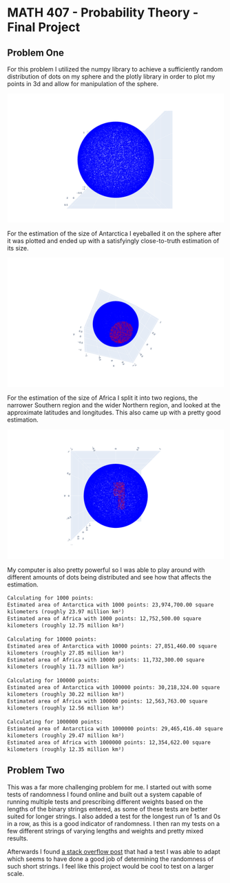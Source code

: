 # MATH 407 - Probability Theory - Final Project

## Problem One

For this problem I utilized the numpy library to achieve a sufficiently random distribution of dots on my sphere and the plotly library in order to plot my points in 3d and allow for manipulation of the sphere.

![Sphere](images/sphere.png)

For the estimation of the size of Antarctica I eyeballed it on the sphere after it was plotted and ended up with a satisfyingly close-to-truth estimation of its size.

![Antarctica](images/antarctica.png)

For the estimation of the size of Africa I split it into two regions, the narrower Southern region and the wider Northern region, and looked at the approximate latitudes and longitudes. This also came up with a pretty good estimation.

![Africa](images/africa.png)

My computer is also pretty powerful so I was able to play around with different amounts of dots being distributed and see how that affects the estimation.

```
Calculating for 1000 points:
Estimated area of Antarctica with 1000 points: 23,974,700.00 square kilometers (roughly 23.97 million km²)
Estimated area of Africa with 1000 points: 12,752,500.00 square kilometers (roughly 12.75 million km²)

Calculating for 10000 points:
Estimated area of Antarctica with 10000 points: 27,851,460.00 square kilometers (roughly 27.85 million km²)
Estimated area of Africa with 10000 points: 11,732,300.00 square kilometers (roughly 11.73 million km²)

Calculating for 100000 points:
Estimated area of Antarctica with 100000 points: 30,218,324.00 square kilometers (roughly 30.22 million km²)
Estimated area of Africa with 100000 points: 12,563,763.00 square kilometers (roughly 12.56 million km²)

Calculating for 1000000 points:
Estimated area of Antarctica with 1000000 points: 29,465,416.40 square kilometers (roughly 29.47 million km²)
Estimated area of Africa with 1000000 points: 12,354,622.00 square kilometers (roughly 12.35 million km²)
```

## Problem Two

This was a far more challenging problem for me. I started out with some tests of randomness I found online and built out a system capable of running multiple tests and prescribing different weights based on the lengths of the binary strings entered, as some of these tests are better suited for longer strings. I also added a test for the longest run of 1s and 0s in a row, as this is a good indicator of randomness. I then ran my tests on a few different strings of varying lengths and weights and pretty mixed results.

Afterwards I found [a stack overflow post](https://stackoverflow.com/questions/3097949/how-can-i-determine-the-statistical-randomness-of-a-binary-string) that had a test I was able to adapt which seems to have done a good job of determining the randomness of such short strings. I feel like this project would be cool to test on a larger scale.